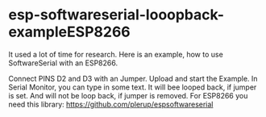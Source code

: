 # esp-softwareserial-looopback-exampleESP8266
It used a lot of time for research. Here is an example, how to use SoftwareSerial with an ESP8266.

Connect PINS D2 and D3 with an Jumper. Upload and start the Example. In Serial Monitor, you can type in some text. 
It will bee looped back, if jumper is set. And will not be loop back, if jumper is removed.
For ESP8266 you need this library: https://github.com/plerup/espsoftwareserial
